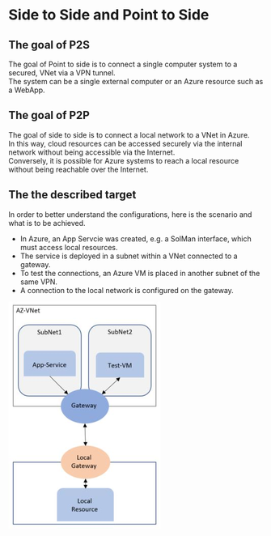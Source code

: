 # Side to Side and Point to Side

## The goal of P2S

The goal of Point to side is to connect a single computer system to a secured, VNet via a VPN tunnel.  
The system can be a single external computer or an Azure resource such as a WebApp.

## The goal of P2P

The goal of side to side is to connect a local network to a VNet in Azure.  
In this way, cloud resources can be accessed securely via the internal network without being accessible via the Internet.  
Conversely, it is possible for Azure systems to reach a local resource without being reachable over the Internet.

## The the described target

In order to better understand the configurations, here is the scenario and what is to be achieved.

* In Azure, an App Servcie was created, e.g. a SolMan interface, which must access local resources.  
* The service is deployed in a subnet within a VNet connected to a gateway.  
* To test the connections, an Azure VM is placed in another subnet of the same VPN.  
* A connection to the local network is configured on the gateway.

![NetworkMap](media\NetworkMap.jpg "NetworkMap")
